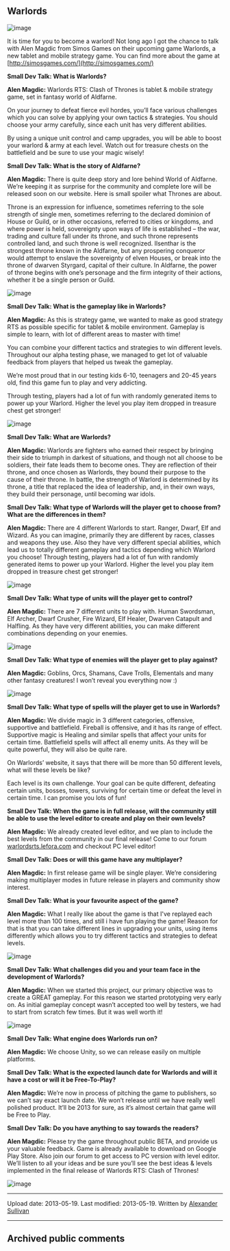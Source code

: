 ## Warlords

![image](src\articleArchive\authorAlexanderSullivan\2013-05-19_Warlords\image1.jpg)

It is time for you to become a warlord! Not long ago I got the chance to talk with Alen Magdic from Simos Games on their upcoming game Warlords, a new tablet and mobile strategy game. You can find more about the game at [http://simosgames.com/](http://simosgames.com/)

**Small Dev Talk: What is Warlords?**

**Alen Magdic:** Warlords RTS: Clash of Thrones is tablet & mobile strategy game, set in fantasy world of Aldfarne. 

On your journey to defeat fierce evil hordes, you’ll face various challenges which you can solve by applying your own tactics & strategies. You should choose your army carefully, since each unit has very different abilities.

By using a unique unit control and camp upgrades, you will be able to boost your warlord & army at each level. Watch out for treasure chests on the battlefield and be sure to use your magic wisely!

**Small Dev Talk: What is the story of Aldfarne?**

**Alen Magdic:** There is quite deep story and lore behind World of Aldfarne. We’re keeping it as surprise for the community and complete lore will be released soon on our website. Here is small spoiler what Thrones are about.

Throne is an expression for influence, sometimes referring to the sole strength of single men, sometimes referring to the declared dominion of House or Guild, or in other occasions, referred to cities or kingdoms, and where power is held, sovereignty upon ways of life is established – the war, trading and culture fall under its throne, and such throne represents controlled land, and such throne is well recognized. Ilsenthar is the strongest throne known in the Aldfarne, but any prospering conqueror would attempt to enslave the sovereignty of elven Houses, or break into the throne of dwarven Styrgard, capital of their culture.  In Aldfarne, the power of throne begins with one’s personage and the firm integrity of their actions, whether it be a single person or Guild.

![image](src\articleArchive\authorAlexanderSullivan\2013-05-19_Warlords\image2.jpg)

**Small Dev Talk: What is the gameplay like in Warlords?**

**Alen Magdic:** As this is strategy game, we wanted to make as good strategy RTS as possible specific for tablet & mobile environment. Gameplay is simple to learn, with lot of different areas to master with time!

You can combine your different tactics and strategies to win different levels. Throughout our alpha testing phase, we managed to get lot of valuable feedback from players that helped us tweak the gameplay.

We’re most proud that in our testing kids 6-10, teenagers and 20-45 years old, find this game fun to play and very addicting.

Through testing, players had a lot of fun with randomly generated items to power up your Warlord. Higher the level you play item dropped in treasure chest get stronger!

![image](src\articleArchive\authorAlexanderSullivan\2013-05-19_Warlords\image3.jpg)

**Small Dev Talk: What are Warlords?**

**Alen Magdic:** Warlords are fighters who earned their respect by bringing their side to triumph in darkest of situations, and though not all choose to be soldiers, their fate leads them to become ones. They are reflection of their throne, and once chosen as Warlords, they bound their purpose to the cause of their throne. In battle, the strength of Warlord is determined by its throne, a title that replaced the idea of leadership, and, in their own ways, they build their personage, until becoming war idols.

**Small Dev Talk: What type of Warlords will the player get to choose from? What are the differences in them?**

**Alen Magdic:** There are 4 different Warlords to start. Ranger, Dwarf, Elf and Wizard. As you can imagine, primarily they are different by races, classes and weapons they use. Also they have very different special abilities, which lead us to totally different gameplay and tactics depending which Warlord you choose!
Through testing, players had a lot of fun with randomly generated items to power up your Warlord. Higher the level you play item dropped in treasure chest get stronger!

![image](src\articleArchive\authorAlexanderSullivan\2013-05-19_Warlords\image4.jpg)

**Small Dev Talk: What type of units will the player get to control?**

**Alen Magdic:** There are 7 different units to play with. Human Swordsman, Elf Archer, Dwarf Crusher, Fire Wizard, Elf Healer, Dwarven Catapult and Halfling. As they have very different abilities, you can make different combinations depending on your enemies.

![image](src\articleArchive\authorAlexanderSullivan\2013-05-19_Warlords\image5.jpg)

**Small Dev Talk: What type of enemies will the player get to play against?**

**Alen Magdic:** Goblins, Orcs, Shamans, Cave Trolls, Elementals and many other fantasy creatures! I won’t reveal you everything now :)

![image](src\articleArchive\authorAlexanderSullivan\2013-05-19_Warlords\image6.jpg)

**Small Dev Talk: What type of spells will the player get to use in Warlords?**

**Alen Magdic:** We divide magic in 3 different categories, offensive, supportive and battlefield. Fireball is offensive, and it has its range of effect. Supportive magic is Healing and similar spells that affect your units for certain time. Battlefield spells will affect all enemy units. As they will be quite powerful, they will also be quite rare.

On Warlords’ website, it says that there will be more than 50 different levels, what will these levels be like?

Each level is its own challenge. Your goal can be quite different, defeating certain units, bosses, towers, surviving for certain time or defeat the level in certain time. I can promise you lots of fun!

**Small Dev Talk: When the game is in full release, will the community still be able to use the level editor to create and play on their own levels?**

**Alen Magdic:** We already created level editor, and we plan to include the best levels from the community in our final release! Come to our forum [warlordsrts.lefora.com](warlordsrts.lefora.com) and checkout PC level editor!

**Small Dev Talk: Does or will this game have any multiplayer?**

**Alen Magdic:** In first release game will be single player. We’re considering making multiplayer modes in future release in players and community show interest.

**Small Dev Talk: What is your favourite aspect of the game?**

**Alen Magdic:** What I really like about the game is that I've replayed each level more than 100 times, and still i have fun playing the game! Reason for that is that you can take different lines in upgrading your units, using items differently which allows you to try different tactics and strategies to defeat levels.

![image](src\articleArchive\authorAlexanderSullivan\2013-05-19_Warlords\image7.jpg)

**Small Dev Talk: What challenges did you and your team face in the development of Warlords?**

**Alen Magdic:** When we started this project, our primary objective was to create a GREAT gameplay. For this reason we started prototyping very early on. As initial gameplay concept wasn’t accepted too well by testers, we had to start from scratch few times. But it was well worth it!

![image](src\articleArchive\authorAlexanderSullivan\2013-05-19_Warlords\image8.jpg)

**Small Dev Talk: What engine does Warlords run on?**

**Alen Magdic:** We choose Unity, so we can release easily on multiple platforms. 

**Small Dev Talk: What is the expected launch date for Warlords and will it have a cost or will it be Free-To-Play?**

**Alen Magdic:** We’re now in process of pitching the game to publishers, so we can’t say exact launch date. We won’t release until we have really well polished product. It’ll be 2013 for sure, as it’s almost certain that game will be Free to Play.

**Small Dev Talk: Do you have anything to say towards the readers?**

**Alen Magdic:** Please try the game throughout public BETA, and provide us your valuable feedback. Game is already available to download on Google Play Store. Also join our forum to get access to PC version with level editor. We’ll listen to all your ideas and be sure you’ll see the best ideas & levels implemented in the final release of Warlords RTS: Clash of Thrones!

![image](src\articleArchive\authorAlexanderSullivan\2013-05-19_Warlords\image9.jpg)

----
Upload date: 2013-05-19. Last modified: 2013-05-19. Written by [Alexander Sullivan](https://twitter.com/AlexJSully)

-----
## Archived public comments